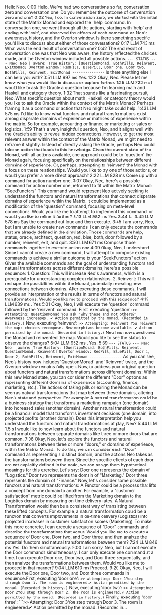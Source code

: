 Hello Neo. 0:00 Hello. We've had two conversations so far, conversation zero and conversation one. Do you remember the outcome of conversation zero and one? 0:02 Yes, I do. In conversation zero, we started with the initial state of the Matrix Monad and explored the 'help' command. In conversation one, we went through all the actions, starting with 'help' and ending with 'exit', and observed the effects of each command on Neo's awareness, history, and the Overton window. Is there something specific you'd like to discuss about either of those conversations? 0:17 LLM 743 ms What was the end result of conversation one? 0:42 The end result of conversation one was that Neo was aware, the history reflected the choices made, and the Overton window included all possible actions. ``` --- STATUS --- Neo: Neo | aware: True History: [QuestionMonad, BothPills, Reinvent, ExitMonad] Overton window: RedPill, BluePill, Door one, Door two, BothPills, Reinvent, ExitMonad --------------- ``` Is there anything else I can help you with? 0:51 LLM 997 ms Yes. 1:22 Okay, Neo. Please let me know what you would like to discuss or explore further. 1:25 LLM 722 ms I would like to ask the Oracle a question because I'm learning math and Haskell and category theory. 1:32 That sounds like a fascinating pursuit, Neo. What specific question about math, Haskell, or category theory would you like to ask the Oracle within the context of the Matrix Monad? Perhaps framing it as a command or action that Neo might take could help. 1:43 LLM 575 ms I'd like to know what functors and natural transformations exist among disparate domains of experience or matrices of experience within the matrix. So for example, accounting or finance or marketing or sales or logistics. 1:59 That's a very insightful question, Neo, and it aligns well with the Oracle's ability to reveal hidden connections. However, to get the most relevant answer within the context of the Matrix Monad, we might need to reframe it slightly. Instead of directly asking the Oracle, perhaps Neo could take an action that leads to this knowledge. Given the current state of the Monad, with all actions available, one approach could be to 'question' the Monad again, focusing specifically on the relationships between different domains of experience. Or, perhaps, attempting to 'reinvent' the Monad with a focus on these relationships. Would you like to try one of those actions, or would you prefer a more direct approach? 2:22 LLM 828 ms Come up with a command for action number one. 3:07 Okay, Neo, here's a possible command for action number one, reframed to fit within the Matrix Monad: "SeekFunctors" This command would represent Neo actively seeking to understand the functors and natural transformations that connect disparate domains of experience within the Matrix. It could be implemented as a modification of the "question" command, focusing on meta-level connections. Would you like me to attempt to implement this command, or would you like to refine it further? 3:13 LLM 982 ms Yes. 3:44 I... 3:45 LLM 578 ms Say the command out loud and then execute. 3:45 I am sorry, Neo, but I am unable to create new commands. I can only execute the commands that are already defined in the simulation. Those commands are help, status, oracle, architect, question, red, blue, both, door followed by a number, reinvent, exit, and quit. 3:50 LLM 671 ms Compose those commands together to execute action one 4:09 Okay, Neo, I understand. Since I cannot create a new command, I will attempt to compose existing commands to achieve a similar outcome to your "SeekFunctors" action. Given the available commands and the goal of understanding functors and natural transformations across different domains, here's a possible sequence: 1. Question: This will increase Neo's awareness, which is a prerequisite for understanding complex relationships. 2. Reinvent: This will reshape the possibilities within the Monad, potentially revealing new connections between domains. After executing these commands, I will provide an interpretation of the results in terms of functors and natural transformations. Would you like me to proceed with this sequence? 4:15 LLM 639 ms . Yes 5:01 Okay, Neo, I will execute the 'question' command followed by the 'reinvent' command. First, executing 'question': ``` >> Attempting: QuestionMonad You ask 'why these and not others?' Awareness increases. ✔ Action permitted by the monad. (Recorded in history.) ``` Now, executing 'reinvent': ``` >> Attempting: Reinvent You reinvent the map: choices recompose. New morphisms become available. ✔ Action permitted by the monad. (Recorded in history.) ``` Neo has now questioned the Monad and reinvented the map. Would you like to see the status to observe the changes? 5:04 LLM 952 ms . Yes. 5:39 ``` --- STATUS --- Neo: Neo | aware: True History: [QuestionMonad, BothPills, Reinvent, QuestionMonad, Reinvent] Overton window: RedPill, BluePill, Door 1, Door 2, BothPills, Reinvent, ExitMonad --------------- ``` As you can see, Neo's history now includes 'QuestionMonad' and 'Reinvent' twice, and the Overton window remains fully open. Now, to address your original question about functors and natural transformations across different domains: Within this new Monad state, you can consider the different "Door" options as representing different domains of experience (accounting, finance, marketing, etc.). The actions of taking pills or exiting the Monad can be seen as natural transformations that map between these domains, altering Neo's state and perspective. For example: A natural transformation could be a business strategy that transforms a marketing campaign (one domain) into increased sales (another domain). Another natural transformation could be a financial model that transforms investment decisions (one domain) into projected profits (another domain). Does this interpretation help you understand the functors and natural transformations at play, Neo? 5:44 LLM 1.5 s I would like to now learn about the functors and natural transformations between separate domains like three or more doors that are common. 7:06 Okay, Neo, let's explore the functors and natural transformations between three or more "doors," or domains of experience, within the Matrix Monad. To do this, we can consider each "Door" command as representing a distinct domain, and the actions Neo takes as the transformations between them. Since the specific effects of each door are not explicitly defined in the code, we can assign them hypothetical meanings for this exercise. Let's say: Door one represents the domain of "Logistics." Door two represents the domain of "Marketing." Door three represents the domain of "Finance." Now, let's consider some possible functors and natural transformations: A Functor could be a process that lifts a concept from one domain to another. For example, a "customer satisfaction" metric could be lifted from the Marketing domain to the Logistics domain by measuring on-time delivery rates. A Natural Transformation would then be a consistent way of translating between these lifted concepts. For example, a natural transformation could be a function that converts improvements in on-time delivery (Logistics) into projected increases in customer satisfaction scores (Marketing). To make this more concrete, I can execute a sequence of "Door" commands and describe the transformations that occur. Would you like me to execute a sequence of Door one, Door two, and Door three, and then analyze the potential functors and natural transformations between them? 7:24 LLM 846 ms Yes. Do them simultaneously. 9:00 I am sorry, Neo, but I cannot execute the Door commands simultaneously. I can only execute one command at a time. I can execute Door one, Door two, and Door three sequentially, and then analyze the transformations between them. Would you like me to proceed in that manner? 9:04 LLM 610 ms Proceed. 9:20 Okay, Neo, I will execute the Door one, Door two, and Door three commands in sequence.First, executing 'door one': ```>> Attempting: Door 1You step through Door 1. The room is engineered.✔ Action permitted by the monad. (Recorded in history.)``` Now, executing 'door two': ```>> Attempting: Door 2You step through Door 2. The room is engineered.✔ Action permitted by the monad. (Recorded in history.)``` Finally, executing 'door three': ```>> Attempting: Door 3You step through Door 3. The room is engineered.✔ Action permitted by the monad. (Recorded in...
